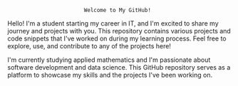                             Welcome to My GitHub!
Hello! I'm a student starting my career in IT, and I'm excited to share my journey and projects with you. This repository contains various projects and code snippets that I've worked on during my learning process. Feel free to explore, use, and contribute to any of the projects here!


I'm currently studying applied mathematics and I'm passionate about software development and data science. This GitHub repository serves as a platform to showcase my skills and the projects I've been working on.
